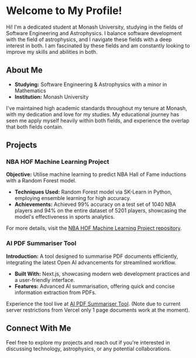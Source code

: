 # Welcome to My Profile!

Hi! I'm a dedicated student at Monash University, studying in the fields of Software Engineering and Astrophysics. I balance software development with the field of astrophysics, and I navigate these fields with a deep interest in both. I am fascinated by these fields and am constantly looking to improve my skills and abilities in both.

## About Me

- **Studying:** Software Engineering & Astrophysics with a minor in Mathematics
- **Institution:** Monash University

I've maintained high academic standards throughout my tenure at Monash, with my dedication and love for my studies. My educational journey has seen me apply myself heavily within both fields, and experience the overlap that both fields contain.

## Projects

### NBA HOF Machine Learning Project

**Objective:** Utilise machine learning to predict NBA Hall of Fame inductions with a Random Forest model.

- **Techniques Used:** Random Forest model via SK-Learn in Python, employing ensemble learning for high accuracy.
- **Achievements:** Achieved 99% accuracy on a test set of 1040 NBA players and 94% on the entire dataset of 5201 players, showcasing the model's effectiveness in sports analytics.

For more details, visit the [NBA HOF Machine Learning Project repository](https://github.com/yourusername/nba-hof-project).

### AI PDF Summariser Tool

**Introduction:** A tool designed to summarise PDF documents efficiently, integrating the latest Open AI advancements for streamlined workflow.

- **Built With:** Next.js, showcasing modern web development practices and a user-friendly interface.
- **Features:** Advanced AI summarisation, offering quick and concise information extraction from PDFs.

Experience the tool live at [AI PDF Summariser Tool](https://ai-summariser-pdf.vercel.app/). (Note due to current server restrictions from Vercel only 1 page documents work at the moment).

## Connect With Me

Feel free to explore my projects and reach out if you're interested in discussing technology, astrophysics, or any potential collaborations.
